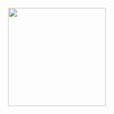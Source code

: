 <a href="https://wakatime.com"><img src="https://wakatime.com/share/@0858d29e-7a84-490e-88b5-48d3025496c9/47d967e9-5aff-4055-8ea0-0679155b4503.png" style="width:200px;height:200px;"/></a>

<!--Hi there 👋

<!--
**ravendark888/ravendark888** is a ✨ _special_ ✨ repository because its `README.md` (this file) appears on your GitHub profile.
<!--
Here are some ideas to get you started:
<--
- 🔭 I’m currently working on ...
- 🌱 I’m currently learning ...
- 👯 I’m looking to collaborate on ...
- 🤔 I’m looking for help with ...
- 💬 Ask me about ...
- 📫 How to reach me: ...
- 😄 Pronouns: ...
- ⚡ Fun fact: ...
-->

